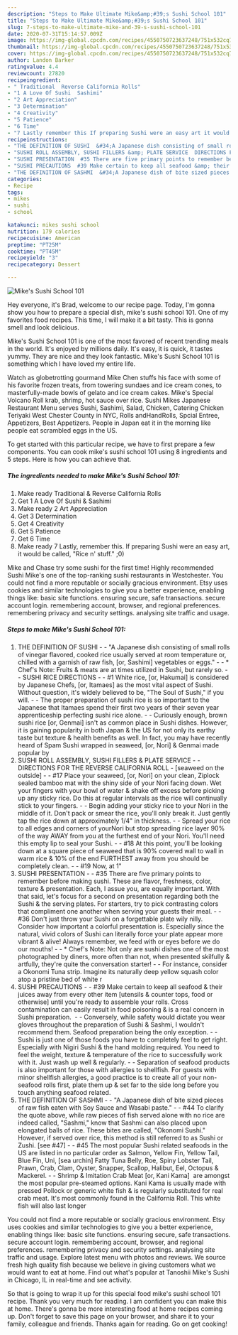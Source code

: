 ```yaml
---
description: "Steps to Make Ultimate Mike&amp;#39;s Sushi School 101"
title: "Steps to Make Ultimate Mike&amp;#39;s Sushi School 101"
slug: 7-steps-to-make-ultimate-mike-and-39-s-sushi-school-101
date: 2020-07-31T15:14:57.009Z
image: https://img-global.cpcdn.com/recipes/4550750723637248/751x532cq70/mikes-sushi-school-101-recipe-main-photo.jpg
thumbnail: https://img-global.cpcdn.com/recipes/4550750723637248/751x532cq70/mikes-sushi-school-101-recipe-main-photo.jpg
cover: https://img-global.cpcdn.com/recipes/4550750723637248/751x532cq70/mikes-sushi-school-101-recipe-main-photo.jpg
author: Landon Barker
ratingvalue: 4.4
reviewcount: 27820
recipeingredient:
- " Traditional  Reverse California Rolls"
- "1 A Love Of Sushi  Sashimi"
- "2 Art Appreciation"
- "3 Determination"
- "4 Creativity"
- "5 Patience"
- "6 Time"
- "7 Lastly remember this If preparing Sushi were an easy art it would be called Rice n stuff 0"
recipeinstructions:
- "THE DEFINITION OF SUSHI  &#34;A Japanese dish consisting of small rolls of vinegar flavored, cooked rice usually served at room temperature or, chilled with a garnish of raw fish, [or, Sashimi] vegetables or eggs.&#34;  * Chef&#39;s Note: Fruits &amp; meats are at times utilized in Sushi, but rarely so.  SUSHI RICE DIRECTIONS  #1 White rice, [or, Hakumai] is considered by Japanese Chefs, [or, Itamaes] as the most vital aspect of Sushi. Without question, it&#39;s widely believed to be, &#34;The Soul of Sushi,&#34; if you will.  The proper preparation of sushi rice is so important to the Japanese that Itamaes spend their first two years of their seven year apprenticeship perfecting sushi rice alone.  Curiously enough, brown sushi rice [or, Genmai] isn&#39;t as common place in Sushi dishes. However, it is gaining popularity in both Japan &amp; the US for not only its earthy taste but texture &amp; health benefits as well. In fact, you may have recently heard of Spam Sushi wrapped in seaweed, [or, Nori] &amp; Genmai made popular by"
- "SUSHI ROLL ASSEMBLY, SUSHI FILLERS &amp; PLATE SERVICE  DIRECTIONS FOR THE REVERSE CALIFORNIA ROLL  [seaweed on the outside]  #17 Place your seaweed, [or, Nori] on your clean, Ziplock sealed bamboo mat with the shiny side of your Nori facing down. Wet your fingers with your bowl of water &amp; shake off excess before picking up any sticky rice. Do this at regular intervals as the rice will continually stick to your fingers.  Begin adding your sticky rice to your Nori in the middle of it. Don&#39;t pack or smear the rice, you&#39;ll only break it. Just gently tap the rice down at approximately 1/4&#34; in thickness.  Spread your rice to all edges and corners of yourNori but stop spreading rice layer 90% of the way AWAY from you at the furthest end of your Nori. You&#39;ll need this empty lip to seal your Sushi.  #18 At this point, you&#39;ll be looking down at a square piece of seaweed that is 90% covered wall to wall in warm rice &amp; 10% of the end FURTHEST away from you should be completely clean.  #19 Now, at 1&#34;"
- "SUSHI PRESENTATION  #35 There are five primary points to remember before making sushi. These are flavor, freshness, color, texture &amp; presentation. Each, I assue you, are equally important. With that said, let&#39;s focus for a second on presentation regarding both the Sushi &amp; the serving plates. For starters, try to pick contrasting colors that compliment one another when serving your guests their meal.  #36 Don&#39;t just throw your Sushi on a forgettable plate wily nilly. Consider how important a colorful presentation is. Especially since the natural, vivid colors of Sushi can literally force your plate appear more vibrant &amp; alive! Always remember, we feed with or eyes before we do our mouths!  * Chef&#39;s Note: Not only are sushi dishes one of the most photographed by diners, more often than not, when presented skilfully &amp; artfully, they&#39;re quite the conversation starter!  For instance, consider a Okonomi Tuna strip. Imagine its naturally deep yellow squash color atop a pristine bed of white r"
- "SUSHI PRECAUTIONS  #39 Make certain to keep all seafood &amp; their juices away from every other item [utensils &amp; counter tops, food or otherwise] until you&#39;re ready to assemble your rolls. Cross contamination can easily result in food poisoning &amp; is a real concern in Sushi preparation.   Conversely, while safety would dictate you wear gloves throughout the preparation of Sushi &amp; Sashmi, I wouldn&#39;t recommend them. Seafood preparation being the only exception.  Sushi is just one of those foods you have to completely feel to get right. Especially with Nigiri Sushi &amp; the hand molding required. You need to feel the weight, texture &amp; temperature of the rice to successfully work with it. Just wash up well &amp; regularly.  Separation of seafood products is also important for those with allergies to shellfish. For guests with minor shellfish allergies, a good practice is to create all of your non-seafood rolls first, plate them up &amp; set far to the side long before you touch anything seafood related."
- "THE DEFINITION OF SASHMI  &#34;A Japanese dish of bite sized pieces of raw fish eaten with Soy Sauce and Wasabi paste.&#34;  #44 To clarify the quote above, while raw pieces of fish served alone with no rice are indeed called, &#34;Sashmi,&#34; know that Sashmi can also placed upon elongated balls of rice. These bites are called, &#34;Okonomi Sushi.&#34; However, if served over rice, this method is still referred to as Sushi or Zushi. [see #47]  #45 The most popular Sushi related seafoods in the US are listed in no particular order as Salmon, Yellow Fin, Yellow Tail, Blue Fin, Uni, [sea urchin] Fatty Tuna Belly, Roe, Spiny Lobster Tail, Prawn, Crab, Clam, Oyster, Snapper, Scallop, Halibut, Eel, Octopus &amp; Mackerel.  Shrimp &amp; Imitation Crab Meat [or, Kani Kama]  are amongst the most popular pre-steamed options. Kani Kama is usually made with pressed Pollock or generic white fish &amp; is regularly substituted for real crab meat. It&#39;s most commonly found in the California Roll. This white fish will also last longer"
categories:
- Recipe
tags:
- mikes
- sushi
- school

katakunci: mikes sushi school 
nutrition: 179 calories
recipecuisine: American
preptime: "PT25M"
cooktime: "PT45M"
recipeyield: "3"
recipecategory: Dessert

---
```



![Mike&#39;s Sushi School 101](https://img-global.cpcdn.com/recipes/4550750723637248/751x532cq70/mikes-sushi-school-101-recipe-main-photo.jpg)

Hey everyone, it's Brad, welcome to our recipe page. Today, I'm gonna show you how to prepare a special dish, mike&#39;s sushi school 101. One of my favorites food recipes. This time, I will make it a bit tasty. This is gonna smell and look delicious.

Mike&#39;s Sushi School 101 is one of the most favored of recent trending meals in the world. It's enjoyed by millions daily. It's easy, it is quick, it tastes yummy. They are nice and they look fantastic. Mike&#39;s Sushi School 101 is something which I have loved my entire life.

Watch as globetrotting gourmand Mike Chen stuffs his face with some of his favorite frozen treats, from towering sundaes and ice cream cones, to masterfully-made bowls of gelato and ice cream cakes. Mike&#39;s Special Volcano Roll krab, shrimp, hot sauce over rice. Sushi Mikes Japanese Restaurant Menu serves Sushi, Sashimi, Salad, Chicken, Catering Chicken Teriyaki West Chester County in NYC, Rolls andHandRolls, Spcial Entree, Appetizers, Best Appetizers. People in Japan eat it in the morning like people eat scrambled eggs in the US.


To get started with this particular recipe, we have to first prepare a few components. You can cook mike&#39;s sushi school 101 using 8 ingredients and 5 steps. Here is how you can achieve that.

<!--inarticleads1-->

##### The ingredients needed to make Mike&#39;s Sushi School 101:

1. Make ready  Traditional &amp; Reverse California Rolls
1. Get 1 A Love Of Sushi &amp; Sashimi
1. Make ready 2 Art Appreciation
1. Get 3 Determination
1. Get 4 Creativity
1. Get 5 Patience
1. Get 6 Time
1. Make ready 7 Lastly, remember this. If preparing Sushi were an easy art, it would be called, &#34;Rice n&#39; stuff.&#34; ;0)


Mike and Chase try some sushi for the first time! Highly recommended Sushi Mike&#39;s one of the top-ranking sushi restaurants in Westchester. You could not find a more reputable or socially gracious environment. Etsy uses cookies and similar technologies to give you a better experience, enabling things like: basic site functions. ensuring secure, safe transactions. secure account login. remembering account, browser, and regional preferences. remembering privacy and security settings. analysing site traffic and usage. 

<!--inarticleads2-->

##### Steps to make Mike&#39;s Sushi School 101:

1. THE DEFINITION OF SUSHI -  - &#34;A Japanese dish consisting of small rolls of vinegar flavored, cooked rice usually served at room temperature or, chilled with a garnish of raw fish, [or, Sashimi] vegetables or eggs.&#34; -  - * Chef&#39;s Note: Fruits &amp; meats are at times utilized in Sushi, but rarely so. -  - SUSHI RICE DIRECTIONS -  - #1 White rice, [or, Hakumai] is considered by Japanese Chefs, [or, Itamaes] as the most vital aspect of Sushi. Without question, it&#39;s widely believed to be, &#34;The Soul of Sushi,&#34; if you will. -  - The proper preparation of sushi rice is so important to the Japanese that Itamaes spend their first two years of their seven year apprenticeship perfecting sushi rice alone. -  - Curiously enough, brown sushi rice [or, Genmai] isn&#39;t as common place in Sushi dishes. However, it is gaining popularity in both Japan &amp; the US for not only its earthy taste but texture &amp; health benefits as well. In fact, you may have recently heard of Spam Sushi wrapped in seaweed, [or, Nori] &amp; Genmai made popular by
1. SUSHI ROLL ASSEMBLY, SUSHI FILLERS &amp; PLATE SERVICE -  - DIRECTIONS FOR THE REVERSE CALIFORNIA ROLL  - [seaweed on the outside] -  - #17 Place your seaweed, [or, Nori] on your clean, Ziplock sealed bamboo mat with the shiny side of your Nori facing down. Wet your fingers with your bowl of water &amp; shake off excess before picking up any sticky rice. Do this at regular intervals as the rice will continually stick to your fingers. -  - Begin adding your sticky rice to your Nori in the middle of it. Don&#39;t pack or smear the rice, you&#39;ll only break it. Just gently tap the rice down at approximately 1/4&#34; in thickness. -  - Spread your rice to all edges and corners of yourNori but stop spreading rice layer 90% of the way AWAY from you at the furthest end of your Nori. You&#39;ll need this empty lip to seal your Sushi. -  - #18 At this point, you&#39;ll be looking down at a square piece of seaweed that is 90% covered wall to wall in warm rice &amp; 10% of the end FURTHEST away from you should be completely clean. -  - #19 Now, at 1&#34;
1. SUSHI PRESENTATION -  - #35 There are five primary points to remember before making sushi. These are flavor, freshness, color, texture &amp; presentation. Each, I assue you, are equally important. With that said, let&#39;s focus for a second on presentation regarding both the Sushi &amp; the serving plates. For starters, try to pick contrasting colors that compliment one another when serving your guests their meal. -  - #36 Don&#39;t just throw your Sushi on a forgettable plate wily nilly. Consider how important a colorful presentation is. Especially since the natural, vivid colors of Sushi can literally force your plate appear more vibrant &amp; alive! Always remember, we feed with or eyes before we do our mouths! -  - * Chef&#39;s Note: Not only are sushi dishes one of the most photographed by diners, more often than not, when presented skilfully &amp; artfully, they&#39;re quite the conversation starter! -  - For instance, consider a Okonomi Tuna strip. Imagine its naturally deep yellow squash color atop a pristine bed of white r
1. SUSHI PRECAUTIONS -  - #39 Make certain to keep all seafood &amp; their juices away from every other item [utensils &amp; counter tops, food or otherwise] until you&#39;re ready to assemble your rolls. Cross contamination can easily result in food poisoning &amp; is a real concern in Sushi preparation.  -  - Conversely, while safety would dictate you wear gloves throughout the preparation of Sushi &amp; Sashmi, I wouldn&#39;t recommend them. Seafood preparation being the only exception. -  - Sushi is just one of those foods you have to completely feel to get right. Especially with Nigiri Sushi &amp; the hand molding required. You need to feel the weight, texture &amp; temperature of the rice to successfully work with it. Just wash up well &amp; regularly. -  - Separation of seafood products is also important for those with allergies to shellfish. For guests with minor shellfish allergies, a good practice is to create all of your non-seafood rolls first, plate them up &amp; set far to the side long before you touch anything seafood related.
1. THE DEFINITION OF SASHMI -  - &#34;A Japanese dish of bite sized pieces of raw fish eaten with Soy Sauce and Wasabi paste.&#34; -  - #44 To clarify the quote above, while raw pieces of fish served alone with no rice are indeed called, &#34;Sashmi,&#34; know that Sashmi can also placed upon elongated balls of rice. These bites are called, &#34;Okonomi Sushi.&#34; However, if served over rice, this method is still referred to as Sushi or Zushi. [see #47] -  - #45 The most popular Sushi related seafoods in the US are listed in no particular order as Salmon, Yellow Fin, Yellow Tail, Blue Fin, Uni, [sea urchin] Fatty Tuna Belly, Roe, Spiny Lobster Tail, Prawn, Crab, Clam, Oyster, Snapper, Scallop, Halibut, Eel, Octopus &amp; Mackerel. -  - Shrimp &amp; Imitation Crab Meat [or, Kani Kama]  are amongst the most popular pre-steamed options. Kani Kama is usually made with pressed Pollock or generic white fish &amp; is regularly substituted for real crab meat. It&#39;s most commonly found in the California Roll. This white fish will also last longer


You could not find a more reputable or socially gracious environment. Etsy uses cookies and similar technologies to give you a better experience, enabling things like: basic site functions. ensuring secure, safe transactions. secure account login. remembering account, browser, and regional preferences. remembering privacy and security settings. analysing site traffic and usage. Explore latest menu with photos and reviews. We source fresh high quality fish because we believe in giving customers what we would want to eat at home. Find out what&#39;s popular at Tanoshii Mike&#39;s Sushi in Chicago, IL in real-time and see activity. 

So that is going to wrap it up for this special food mike&#39;s sushi school 101 recipe. Thank you very much for reading. I am confident you can make this at home. There's gonna be more interesting food at home recipes coming up. Don't forget to save this page on your browser, and share it to your family, colleague and friends. Thanks again for reading. Go on get cooking!
